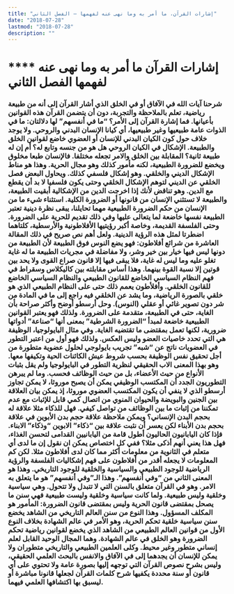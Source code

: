 ```yaml
---
title: "إشارات القرآن، ما أمر به وما نهى عنه لفهمها – الفصل الثاني"
date: "2018-07-28"
lastmod: "2018-07-28"
description: ""
---
```

# **** **إشارات القرآن ما أمر به وما نهى عنه لفهمها الفصل الثاني**

### شرحنا آيات الله في الآفاق أو في الخلق الذي أشار القرآن إلى أنه من طبيعة رياضية، تعلم بالملاحظة والتجربة، دون أن يتضمن القرآن هذه القوانين بأعيانها. فما إشارة القرآن إلى الأمر؟ “ما في أنفسهم” لها دلالتان: ما في الذوات عامة طبيعيها وغير طبيعيها، أي كيانا الإنسان البدني والروحي. ولا يوجد خلاف حول كون الكيان البدني للإنسان أو العضوي خاضع لقوانين الخلق والطبيعة. الإشكال في الكيان الروحي هل هو من جنسه وتابع له؟ أم إن له طبيعة ثانية؟ المقابلة بين الخلق والامر تجعله مختلفا. فالإنسان طبعا مخلوق ويخضع للضرورة الطبيعية، لكنه مأمور كذلك وهو مجال الحرية. وهذا هو مناط الإشكال الديني والخلقي. وهو إشكال فلسفي كذلك. ويحاول البعض فصل الخلقي عن الديني لتوهم الإشكال الخلقي وحتى يكون فلسفيا لا بد أن يقطع مع الدين. وهو تناقض لأنك إذا اخرجت الدين من الإشكالية أبقيت الطبيعة، والطبيعة لا تستثني الإنسان من قانونها أو الضرورة الكلية. استثناء شيء ما من الإنسان من حكم الضرورة الطبيعية مهما تحايلنا، يبقى نظرة دينية تعتبر الطبيعة نفسها خاضعة لما يتعالى عليها وفي ذلك تقديم للحرية على الضرورة. وحتى الفلسفة القديمة، وخاصة أكبر رؤيتيها الأفلاطونية والأرسطية، كلتاهما اضطرتا لمثل هذه الرؤية الدينية. ولعل أهم نص صريح في ذلك المقالة العاشرة من شرائع أفلاطون: فهو يضع النوس فوق الطبيعة لأن الطبيعة من دونها ليس فيها خيار بين خير وشر، ولا مفاضلة في مجريات الطبيعة ما له غاية تغلو عليه وما ليس له غاية، فلا يبقى فيها إلا قانون صراع القوى ولا يحد بين قوتين إلا نسبة القوة بينهما. وهذا أساس مقابلته بين كاليكلاس وسقراط في فهم النظام السياسي الخاضع للقانون الطبيعي والنظام السياسي الخاضع للقانون الخلقي. وأفلأطون يعمم ذلك حتى على النظام الطبيعي الذي هو خلقي بالصورة الرياضية، وما يشد عن الخلقي فيه راجع إلى ما في المادة من شر دون تصوير غائي أو عقلي (النوس). وحل أرسطو أوضح وأكثر صراحة بأن الغاية، حتى في الطبيعة، متقدمة على الضرورة. ولذلك فهو يعتبر القوانين الطبيعية خاضعة لمبدأ “الضرورة الشرطية” بمعنى أنها “صناعة” أدواتها ضرورية، لكنها تعمل بمقتضى ما تقتضيه الغاية. وفي مثال البايولوجيا، الوظيفة هي التي تحدد خاصيات العضو وليس العكس. ولذلك فهو أول من اعتبر التطور في العضويات ناتج عن “شبه” تجريب بايولوجي لحلول عضوية متطورة من أجل تحقيق نفس الوظيفة بحسب شروط عيش الكائنات الحية وتكيفها معها. وهو بهذا المعنى الاب الحقيقي لنظرية التطور في البايولوجيا ولم يقل بثبات الأنواع من حيث الأعضاء، بل من حيث الوظائف فحسب. وما لم يبرهن التطوريون الجدد أن المكتسب الوظيفي يمكن أن يصبح موروثا، لا يمكن تجاوز أرسطو الذي لا ينفي أن يكون المكتسب العضوي موروثا، إذ يمكن بيان العلاقة بين الجنين والبويضة والحيوان المنوي من اتصال كمي قابل للإثبات مع عدم تمكننا من إثبات ما بين الوظائف من تواصل كيفي. فهل للذكاء مثلا علاقة له بحجم البدن الإنساني؟ ويمكن ملاحظة علاقة حجم بدن الأبوين في علاقة بحجم بدن الأبناء لكن يعسر أن نثبت علاقة بين “ذكاء” الابوين “وذكاء” الابناء. فإذا كان اليابانيون الحاليون أطول قامة من اليابانيين القدامى لتحسن الغذاء، فهل هذا يعني أنهم أذكى مثلا؟ ففي كل اختصاص يمكن ان نقول إن ما لدى أي متعلم في الثانوية من معلومات أكثر مما كان لدى أفلاطون مثلا. لكن كم المعلومات لا يجعله أقدر من أفلاطون على فهم إشكاليات الفلسفة والرؤية الرياضية للوجود الطبيعي والسياسية والخلقية للوجود التاريخي. وهذا هو المعنى الثاني من “وفي أنفسهم”. وهذا الـ”وفي أنفسهم” هو ما يتعلق به الامر. وهو في القرآن متعلق بالسنن التي لا تتبدل ولا تتحول. وهي سياسية وخلقية وليس طبيعية. ولما كانت سياسية وخلقية وليست طبيعية فهي سنن ما يصحل بمقتضى قانون الحرية وليس بمقتضى قانون الضرورة: المأمور هو المكلف المسؤول. وهذا النوع من سنن العالم التاريخي من الشاهد يخضع سنن سياسية خلقية تحكم الحرية، وهو الأمر في عالم الشهادة بخلاف النوع الأول من قوانين العالم الطبيعي من الشاهد الذي يخضع لقوانين رياضية تحكم الضرورة وهو الخلق في عالم الشهادة. وهما المجال الوحيد القابل لعلم إنساني متطور وغير محيط. وكلى العلمين الطبيعي والتاريخي متطوران ولا يمكن للإنسان أن يجدهما إلى في الآفاق والانفس بالبحث العلمي الحقيقي، وليس بشرح نصوص القرآن التي توجهه إليها بصورة عامة ولا تحتوي على أي قانون أو سنة محددة يكفيها شرح كلمات القرآن لجعلها قانونا مباشرة أو ليسبق بها اكتشافها العلمي فيهما.

###